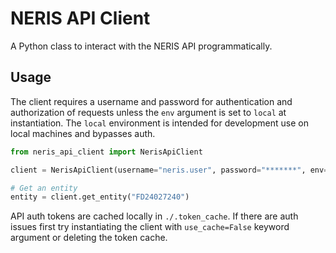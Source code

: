 # NERIS API Client

A Python class to interact with the NERIS API programmatically.

## Usage
The client requires a username and password for authentication and authorization of requests unless the `env` argument is set to `local`
at instantiation. The `local` environment is intended for development use on local machines and bypasses auth.

```python
from neris_api_client import NerisApiClient

client = NerisApiClient(username="neris.user", password="*******", env="dev")

# Get an entity
entity = client.get_entity("FD24027240")
```

API auth tokens are cached locally in `./.token_cache`. If there are auth issues first try instantiating the client with `use_cache=False`
keyword argument or deleting the token cache.
